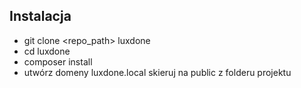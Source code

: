## Instalacja

- git clone <repo_path> luxdone
- cd luxdone
- composer install
- utwórz domeny luxdone.local skieruj na public z folderu projektu